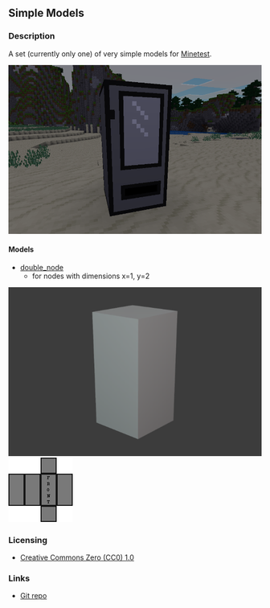 
## Simple Models

### Description

A set (currently only one) of very simple models for [Minetest](https://www.minetest.net/).

![screenshot](screenshot.png)

#### Models

- [double_node](https://opengameart.org/node/129635)
	- for nodes with dimensions x=1, y=2

![double_node_preview](previews/model.png) ![double_node_texture_map](previews/texture_map.png)

### Licensing

- [Creative Commons Zero (CC0) 1.0](https://creativecommons.org/publicdomain/zero/1.0/)

### Links

- [Git repo](https://github.com/AntumMT/mod-simple_models)
